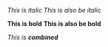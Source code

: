 *This is italic*
_This is also be italic_

**This is  bold**
__This is also be bold__

_This is **combined**_
